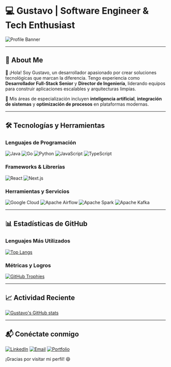 # 💻 Gustavo | Software Engineer & Tech Enthusiast

![Profile Banner](https://via.placeholder.com/900x200.png?text=Welcome+to+My+GitHub+Profile)

---

## 🚀 About Me

👋 ¡Hola! Soy Gustavo, un desarrollador apasionado por crear soluciones tecnológicas que marcan la diferencia. Tengo experiencia como **Desarrollador Full-Stack Senior** y **Director de Ingeniería**, liderando equipos para construir aplicaciones escalables y arquitecturas limpias. 

🎯 Mis áreas de especialización incluyen **inteligencia artificial**, **integración de sistemas** y **optimización de procesos** en plataformas modernas.

---

## 🛠️ Tecnologías y Herramientas

### **Lenguajes de Programación**
![Java](https://img.shields.io/badge/Java-%23ED8B00.svg?style=flat&logo=openjdk&logoColor=white)
![Go](https://img.shields.io/badge/Go-%2300ADD8.svg?style=flat&logo=go&logoColor=white)
![Python](https://img.shields.io/badge/Python-%233776AB.svg?style=flat&logo=python&logoColor=white)
![JavaScript](https://img.shields.io/badge/JavaScript-%23F7DF1E.svg?style=flat&logo=javascript&logoColor=black)
![TypeScript](https://img.shields.io/badge/TypeScript-%23007ACC.svg?style=flat&logo=typescript&logoColor=white)

### **Frameworks & Librerías**
![React](https://img.shields.io/badge/React-%2361DAFB.svg?style=flat&logo=react&logoColor=black)
![Next.js](https://img.shields.io/badge/Next.js-%23000000.svg?style=flat&logo=nextdotjs&logoColor=white)

### **Herramientas y Servicios**
![Google Cloud](https://img.shields.io/badge/Google_Cloud-%234285F4.svg?style=flat&logo=google-cloud&logoColor=white)
![Apache Airflow](https://img.shields.io/badge/Apache_Airflow-%23017CEE.svg?style=flat&logo=apache-airflow&logoColor=white)
![Apache Spark](https://img.shields.io/badge/Apache_Spark-%23E25A1C.svg?style=flat&logo=apachespark&logoColor=white)
![Apache Kafka](https://img.shields.io/badge/Apache_Kafka-%23231F20.svg?style=flat&logo=apachekafka&logoColor=white)

---

## 📊 Estadísticas de GitHub

### **Lenguajes Más Utilizados**
[![Top Langs](https://github-readme-stats.vercel.app/api/top-langs/?username=JrGustavo&layout=compact&theme=tokyonight)](https://github.com/anuraghazra/github-readme-stats)

### **Métricas y Logros**
[![GitHub Trophies](https://github-profile-trophy.vercel.app/?username=JrGustavo&theme=onedark&no-frame=true&row=1&column=6)](https://github.com/ryo-ma/github-profile-trophy)

---

## 📈 Actividad Reciente
[![Gustavo's GitHub stats](https://github-readme-stats.vercel.app/api?username=JrGustavo&show_icons=true&theme=tokyonight)](https://github.com/anuraghazra/github-readme-stats)

---

## 📬 Conéctate conmigo
[![LinkedIn](https://img.shields.io/badge/LinkedIn-%230077B5.svg?style=flat&logo=linkedin&logoColor=white)](https://linkedin.com/in/tuperfil)
[![Email](https://img.shields.io/badge/Email-D14836?style=flat&logo=gmail&logoColor=white)](mailto:tuemail@gmail.com)
[![Portfolio](https://img.shields.io/badge/Portfolio-%23E34F26.svg?style=flat&logo=html5&logoColor=white)](https://tuportafolio.com)

¡Gracias por visitar mi perfil! 😄
